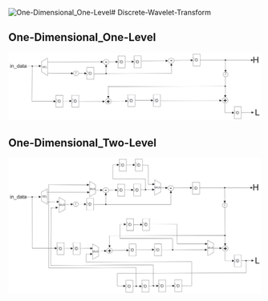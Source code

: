 ![One-Dimensional_One-Level](https://github.com/kerong2002/Discrete-Wavelet-Transform/assets/70834651/75bc9073-842a-4563-8cf7-db6b6a997321)# Discrete-Wavelet-Transform
## One-Dimensional_One-Level
![img](https://github.com/kerong2002/Discrete-Wavelet-Transform/blob/main/One-Dimensional_One-Level.png)
## One-Dimensional_Two-Level
![img](https://github.com/kerong2002/Discrete-Wavelet-Transform/blob/main/One-Dimensional_Two-Level.png)
